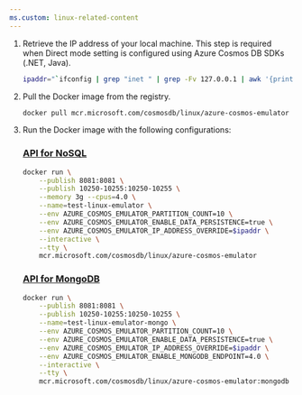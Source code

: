 ```yaml
---
ms.custom: linux-related-content
---
```

1. Retrieve the IP address of your local machine. This step is required when Direct mode setting is configured using Azure Cosmos DB SDKs (.NET, Java).

    ```bash
    ipaddr="`ifconfig | grep "inet " | grep -Fv 127.0.0.1 | awk '{print $2}' | head -n 1`"
    ```

1. Pull the Docker image from the registry.

    ```bash
    docker pull mcr.microsoft.com/cosmosdb/linux/azure-cosmos-emulator
    ```

1. Run the Docker image with the following configurations:

    ### [API for NoSQL](#tab/sql-api)
   
    ```bash
    docker run \
        --publish 8081:8081 \
        --publish 10250-10255:10250-10255 \
        --memory 3g --cpus=4.0 \
        --name=test-linux-emulator \
        --env AZURE_COSMOS_EMULATOR_PARTITION_COUNT=10 \
        --env AZURE_COSMOS_EMULATOR_ENABLE_DATA_PERSISTENCE=true \
        --env AZURE_COSMOS_EMULATOR_IP_ADDRESS_OVERRIDE=$ipaddr \
        --interactive \
        --tty \
        mcr.microsoft.com/cosmosdb/linux/azure-cosmos-emulator
    ```

    ### [API for MongoDB](#tab/mongodb-api)
   
    ```bash
    docker run \
        --publish 8081:8081 \
        --publish 10250-10255:10250-10255 \
        --name=test-linux-emulator-mongo \
        --env AZURE_COSMOS_EMULATOR_PARTITION_COUNT=10 \
        --env AZURE_COSMOS_EMULATOR_ENABLE_DATA_PERSISTENCE=true \
        --env AZURE_COSMOS_EMULATOR_IP_ADDRESS_OVERRIDE=$ipaddr \
        --env AZURE_COSMOS_EMULATOR_ENABLE_MONGODB_ENDPOINT=4.0 \
        --interactive \
        --tty \
        mcr.microsoft.com/cosmosdb/linux/azure-cosmos-emulator:mongodb
    ```
